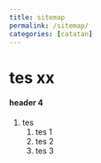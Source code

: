 ```yaml
---
title: sitemap
permalink: /sitemap/
categories: [catatan]
---
```


# tes xx
#### header 4
1. tes
    1. tes 1
    1. tes 2
    1. tes 3